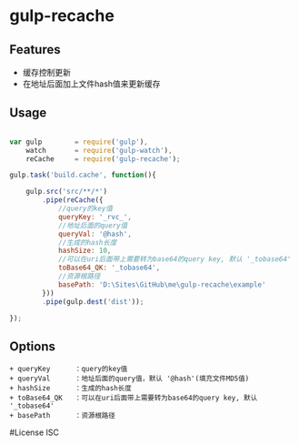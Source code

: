 # gulp-recache

## Features

+ 缓存控制更新
+ 在地址后面加上文件hash值来更新缓存

## Usage

```javascript

var gulp        = require('gulp'),
    watch       = require('gulp-watch'),
    reCache     = require('gulp-recache');

gulp.task('build.cache', function(){

    gulp.src('src/**/*')
        .pipe(reCache({
            //query的key值
            queryKey: '_rvc_',
            //地址后面的query值
            queryVal: '@hash',
            //生成的hash长度
            hashSize: 10,
            //可以在uri后面带上需要转为base64的query key, 默认 '_tobase64'
            toBase64_QK: '_tobase64',
            //资源根路径
            basePath: 'D:\Sites\GitHub\me\gulp-recache\example'
        }))
        .pipe(gulp.dest('dist'));

});

```

## Options
    + queryKey      ：query的key值
    + queryVal      ：地址后面的query值，默认 '@hash'(填充文件MD5值)
    + hashSize      ：生成的hash长度
    + toBase64_QK   ：可以在uri后面带上需要转为base64的query key, 默认 '_tobase64'
    + basePath      ：资源根路径

#License
ISC
